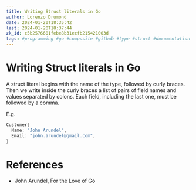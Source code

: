```yaml
---
title: Writing Struct literals in Go
author: Lorenzo Drumond
date: 2024-01-20T18:35:42
last: 2024-01-20T18:37:44
zk_id: c5b2576601febe8b31ecfb215421003d
tags: #programming #go #composite #github #type #struct #documentation
---
```



# Writing Struct literals in Go
A struct literal begins with the name of the type, followed by curly braces. Then we write inside the curly braces a list of pairs of field names and values separated by colons. Each field, including the last one, must be followed by a comma.

E.g.
```go
Customer{
  Name: "John Arundel",
  Email: "john.arundel@gmail.com",
}
```

# References
- John Arundel, For the Love of Go
